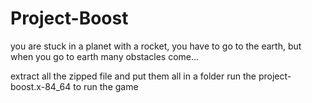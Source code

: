 # Project-Boost
you are stuck in a planet with a rocket, you have to go to the earth, but when you go to earth many obstacles come...

extract all the zipped file and put them all in a folder
run the project-boost.x-84_64 to run the game
